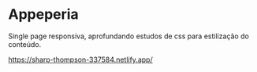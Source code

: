 # Appeperia
Single page responsiva, aprofundando estudos de css para estilização do conteúdo.

https://sharp-thompson-337584.netlify.app/
